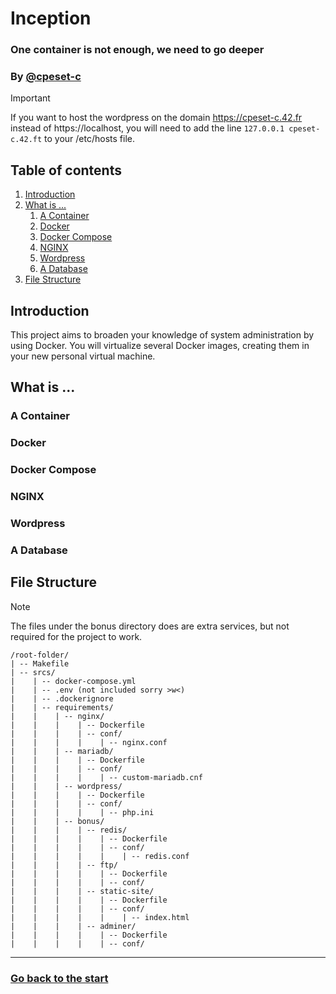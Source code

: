 # Inception
### One container is not enough, we need to go deeper
### By [@cpeset-c](https://github.com/ElPatatin)

> [!IMPORTANT]
> If you want to host the wordpress on the domain https://cpeset-c.42.fr instead of https://localhost, you will need to add the line `127.0.0.1 cpeset-c.42.ft` to your /etc/hosts file.

## Table of contents

1. [Introduction](#Introduction)
2. [What is ...](#what-is-)
    1. [A Container](#a-container)
    2. [Docker](#docker)
    3. [Docker Compose](#docker-compose)
    4. [NGINX](#nginx)
    5. [Wordpress](#wordpress)
    6. [A Database](#a-database)
3. [File Structure](#file-structure)

## Introduction

This project aims to broaden your knowledge of system administration by using Docker.
You will virtualize several Docker images, creating them in your new personal virtual machine.

## What is ...
### A Container

### Docker

### Docker Compose

### NGINX

### Wordpress

### A Database

## File Structure

> [!NOTE]
> The files under the bonus directory does are extra services, but not required for the project to work.

```plaintext
/root-folder/
| -- Makefile
| -- srcs/
|    | -- docker-compose.yml
|    | -- .env (not included sorry >w<)
|    | -- .dockerignore
|    | -- requirements/
|    |    | -- nginx/
|    |    |    | -- Dockerfile
|    |    |    | -- conf/
|    |    |    |    | -- nginx.conf
|    |    | -- mariadb/
|    |    |    | -- Dockerfile
|    |    |    | -- conf/
|    |    |    |    | -- custom-mariadb.cnf
|    |    | -- wordpress/
|    |    |    | -- Dockerfile
|    |    |    | -- conf/
|    |    |    |    | -- php.ini
|    |    | -- bonus/
|    |    |    | -- redis/
|    |    |    |    | -- Dockerfile
|    |    |    |    | -- conf/
|    |    |    |    |    | -- redis.conf
|    |    |    | -- ftp/
|    |    |    |    | -- Dockerfile
|    |    |    |    | -- conf/
|    |    |    | -- static-site/
|    |    |    |    | -- Dockerfile
|    |    |    |    | -- conf/
|    |    |    |    |    | -- index.html
|    |    |    | -- adminer/
|    |    |    |    | -- Dockerfile
|    |    |    |    | -- conf/
```


---
### [Go back to the start](#inception)